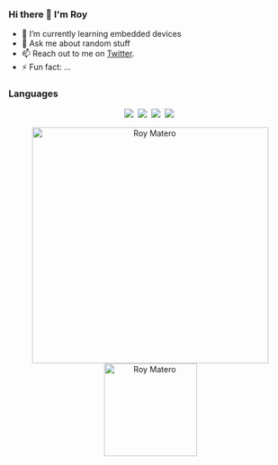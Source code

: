 ### Hi there 👋 I'm Roy

- 🌱 I’m currently learning embedded devices
- 💬 Ask me about random stuff
- 📫 Reach out to me on [Twitter](https://twitter.com/materoyd). 
- ⚡ Fun fact: ...
<!--
**materoy/materoy** is a ✨ _special_ ✨ repository because its `README.md` (this file) appears on your GitHub profile.

Here are some ideas to get you started:

- 🔭 I’m currently working on ...

- 👯 I’m looking to collaborate on ...
- 🤔 I’m looking for help with ...

-->

### Languages

 <p align="center">
<img  src="https://img.shields.io/badge/Kotlin-8382E3?style=for-the-badge&logo=kotlin&logoColor=white">&nbsp;
<img src="https://img.shields.io/badge/Rust-00ADD8?style=for-the-badge&logo=rust&logoColor=white">&nbsp;
<img  src="https://img.shields.io/badge/C-E56F08?style=for-the-badge&logo=c&logoColor=white">&nbsp;
<img  src="https://img.shields.io/badge/Python-056AFF?style=for-the-badge&logo=python&logoColor=white">&nbsp;
</p>

<p align="center">
    <img src="https://github-readme-stats.vercel.app/api?username=materoy&count_private=true&show_icons=true&theme=dark" alt="Roy Matero" width="420"/>
    <img src="https://github-readme-stats.vercel.app/api/top-langs/?username=materoy&hide=html&langs_count=8&layout=compact&theme=dark" alt="Roy Matero" height="165" />
 </p>
